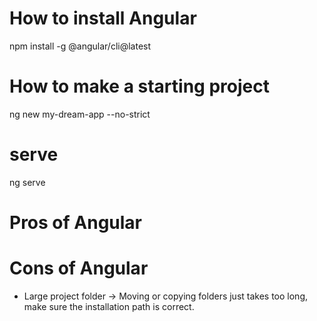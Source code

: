 # How to install Angular
npm install -g @angular/cli@latest

# How to make a starting project
ng new my-dream-app --no-strict

# serve
ng serve

# Pros of Angular

# Cons of Angular
- Large project folder -> Moving or copying folders just takes too long, make sure the installation path is correct.
